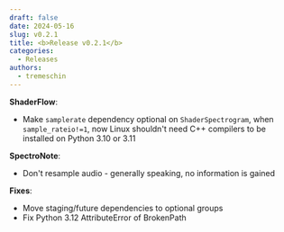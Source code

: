 ```yaml
---
draft: false
date: 2024-05-16
slug: v0.2.1
title: <b>Release v0.2.1</b>
categories:
  - Releases
authors:
  - tremeschin
---
```


<!-- more -->

**ShaderFlow**:

- Make `samplerate` dependency optional on `ShaderSpectrogram`, when `sample_rateio!=1`, now Linux shouldn't need C++ compilers to be installed on Python 3.10 or 3.11

**SpectroNote**:

- Don't resample audio - generally speaking, no information is gained

**Fixes**:

- Move staging/future dependencies to optional groups
- Fix Python 3.12 AttributeError of BrokenPath
